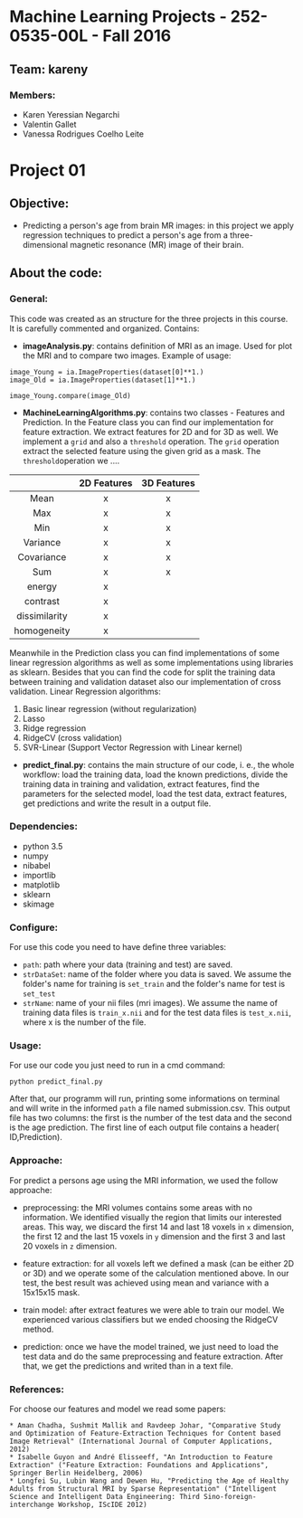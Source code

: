 # Machine Learning Projects - 252-0535-00L - Fall 2016

## Team: kareny
### Members:
* Karen Yeressian Negarchi
* Valentin Gallet
* Vanessa Rodrigues Coelho Leite

Project 01
==========

Objective:
----------
- Predicting a person's age from brain MR images: in this project we apply regression techniques to predict a person's age from a three-dimensional magnetic resonance (MR) image of their brain.


About the code:
---------------

### General:
This code was created as an structure for the three projects in this course. It is carefully commented and organized.
Contains:
- **imageAnalysis.py**: contains definition of MRI as an image. Used for plot the MRI and to compare two images.
Example of usage:

```
image_Young = ia.ImageProperties(dataset[0]**1.)
image_Old = ia.ImageProperties(dataset[1]**1.)

image_Young.compare(image_Old)
```

- **MachineLearningAlgorithms.py**: contains two classes - Features and Prediction.
In the Feature class you can find our implementation for feature extraction. We extract features for 2D and for 3D as well. We implement a `grid` and also a `threshold` operation. The `grid` operation extract the selected feature using the given grid as a mask. The `threshold`operation we ....

|			 | 2D Features | 3D Features |
|:-----:|:-----------:|:-----------:|
| Mean | x| x|
| Max | x| x|
| Min | x| x|
| Variance | x| x|
| Covariance | x| x|
| Sum | x| x|
| energy | x|	|
| contrast | x|	|
| dissimilarity | x|	|
| homogeneity | x|	| |

Meanwhile in the Prediction class you can find implementations of some linear regression algorithms as well as some implementations using libraries as sklearn. Besides that you can find the code for split the training data between training and validation dataset also our implementation of cross validation.
Linear Regression algorithms:
1. Basic linear regression (without regularization)
2. Lasso
3. Ridge regression
4. RidgeCV (cross validation)
5. SVR-Linear (Support Vector Regression with Linear kernel)


- **predict_final.py**: contains the main structure of our code, i. e., the whole workflow: load the training data, load the known predictions, divide the training data in training and validation, extract features, find the parameters for the selected model, load the test data, extract features, get predictions and write the result in a output file.

### Dependencies:
* python 3.5
* numpy
* nibabel
* importlib
* matplotlib
* sklearn
* skimage

### Configure:

For use this code you need to have define three variables:
* `path`: path where your data (training and test) are saved.
* `strDataSet`: name of the folder where you data is saved. We assume the folder's name for training is `set_train` and the folder's name for test is `set_test`
* `strName`: name of your nii files (mri images). We assume the name of training data files is `train_x.nii` and for the test data files is `test_x.nii`, where x is the number of the file.

### Usage:
For use our code you just need to run in a cmd command:
```
python predict_final.py
```
After that, our programm will run, printing some informations on terminal and will write in the informed `path` a file named submission.csv. This output file has two columns: the first is the number of the test data and the second is the age prediction. The first line of each output file contains a header( ID,Prediction).

### Approache:
For predict a persons age using the MRI information, we used the follow approache:
* preprocessing: the MRI volumes contains some areas with no information. We identified visually the region that limits our interested areas. This way, we discard the first 14 and last 18 voxels in `x` dimension, the first 12 and the last 15 voxels in `y` dimension and the first 3 and last 20 voxels in `z` dimension.

* feature extraction: for all voxels left we defined a mask (can be either 2D or 3D) and we operate some of the calculation mentioned above. In our test, the best result was achieved using mean and variance with a 15x15x15 mask.

* train model: after extract features we were able to train our model. We experienced various classifiers but we ended choosing the RidgeCV method.

* prediction: once we have the model trained, we just need to load the test data and do the same preprocessing and feature extraction. After that, we get the predictions and writed than in a text file.

### References:
For choose our features and model we read some papers:
```
* Aman Chadha, Sushmit Mallik and Ravdeep Johar, "Comparative Study and Optimization of Feature-Extraction Techniques for Content based Image Retrieval" (International Journal of Computer Applications, 2012)
* Isabelle Guyon and André Elisseeff, "An Introduction to Feature Extraction" ("Feature Extraction: Foundations and Applications", Springer Berlin Heidelberg, 2006)
* Longfei Su, Lubin Wang and Dewen Hu, "Predicting the Age of Healthy Adults from Structural MRI by Sparse Representation" ("Intelligent Science and Intelligent Data Engineering: Third Sino-foreign-interchange Workshop, IScIDE 2012)
```

